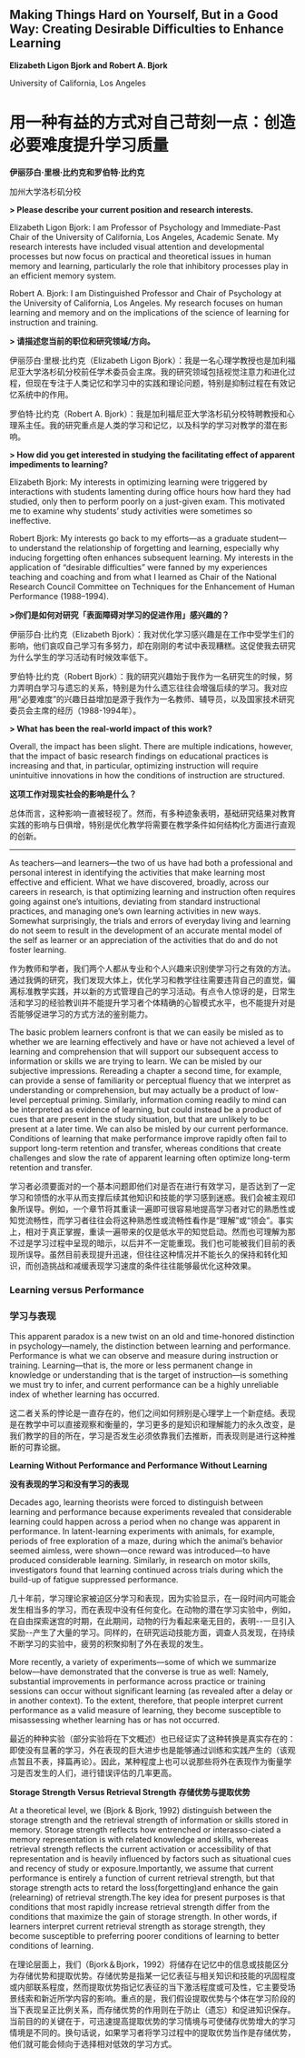 ## Making Things Hard on Yourself, But in a Good Way: Creating Desirable Difficulties to Enhance Learning

**Elizabeth Ligon Bjork and Robert A. Bjork**

University of California, Los Angeles


# 用一种有益的方式对自己苛刻一点：创造必要难度提升学习质量

**伊丽莎白·里根·比约克和罗伯特·比约克**

加州大学洛杉矶分校


**> Please describe your current position and research interests.**  

Elizabeth Ligon Bjork: I am Professor of Psychology and Immediate-Past Chair of the University of California, Los Angeles, Academic Senate. My research interests have included visual attention and developmental processes but now focus on practical and theoretical issues in human memory and learning, particularly the role that inhibitory processes play in an efficient memory system.


Robert A. Bjork: I am Distinguished Professor and Chair of Psychology at the University of California, Los Angeles. My research focuses on human learning and memory and on the implications of the science of learning for instruction and training.


**> 请描述您当前的职位和研究领域/方向。**

伊丽莎白·里根·比约克（Elizabeth Ligon Bjork）：我是一名心理学教授也是加利福尼亚大学洛杉矶分校前任学术委员会主席。我的研究领域包括视觉注意力和进化过程，但现在专注于人类记忆和学习中的实践和理论问题，特别是抑制过程在有效记忆系统中的作用。


罗伯特·比约克（Robert A. Bjork）：我是加利福尼亚大学洛杉矶分校特聘教授和心理系主任。我的研究重点是人类的学习和记忆，以及科学的学习对教学的潜在影响。

**> How did you get interested in studying the facilitating effect of apparent impediments to learning?**

Elizabeth Bjork: My interests in optimizing learning were triggered by interactions with students lamenting during office hours how hard they had studied, only then to perform poorly on a just-given exam. This motivated me to examine why students’ study activities were sometimes so ineffective.

Robert Bjork: My interests go back to my efforts—as a graduate student— to understand the relationship of forgetting and learning, especially why inducing forgetting often enhances subsequent learning. My interests in the application of “desirable difficulties” were fanned by my experiences teaching and coaching and from what I learned as Chair of the National Research Council Committee on Techniques for the Enhancement of Human Performance (1988–1994).



**>你们是如何对研究「表面障碍对学习的促进作用」感兴趣的？**

伊丽莎白·比约克（Elizabeth Bjork）：我对优化学习感兴趣是在工作中受学生们的影响，他们哀叹自己学习有多努力，却在刚刚的考试中表现糟糕。这促使我去研究为什么学生的学习活动有时候效率低下。


罗伯特·比约克（Robert Bjork）：我的研究兴趣始于我作为一名研究生的时候，努力弄明白学习与遗忘的关系，特别是为什么遗忘往往会增强后续的学习。我对应用“必要难度”的兴趣日益增加是源于我作为一名教师、辅导员，以及国家技术研究委员会主席的经历（1988-1994年）。



**> What has been the real-world impact of this work?**

Overall, the impact has been slight. There are multiple indications, however, that the impact of basic research findings on educational practices is increasing and that, in particular, optimizing instruction will require unintuitive innovations in how the conditions of instruction are structured.

**这项工作对现实社会的影响是什么？**

总体而言，这种影响一直被轻视了。然而，有多种迹象表明，基础研究结果对教育实践的影响与日俱增，特别是优化教学将需要在教学条件如何结构化方面进行直观的创新。


---


As teachers—and learners—the two of us have had both a professional and personal interest in identifying the activities that make learning most effective and efficient. What we have discovered, broadly, across our careers in research, is that optimizing learning and instruction often requires going against one’s intuitions, deviating from standard instructional practices, and managing one’s own learning activities in new ways. Somewhat surprisingly, the trials and errors of everyday living and learning do not seem to result in the development of an accurate mental model of the self as learner or an appreciation of the activities that do and do not foster learning.

作为教师和学者，我们两个人都从专业和个人兴趣来识别使学习行之有效的方法。通过我俩的研究，我们发现大体上，优化学习和教学往往需要违背自己的直觉，偏离标准教学实践，并以新的方式管理自己的学习活动。有点令人惊讶的是，日常生活和学习的经验教训并不能提升学习者个体精确的心智模式水平，也不能提升对是否能够促进学习的方式方法的鉴别能力。



The basic problem learners confront is that we can easily be misled as to whether we are learning effectively and have or have not achieved a level of learning and comprehension that will support our subsequent access to information or skills we are trying to learn. We can be misled by our subjective impressions. Rereading a chapter a second time, for example, can provide a sense of familiarity or perceptual fluency that we interpret as understanding or comprehension, but may actually be a product of low-level perceptual priming. Similarly, information coming readily to mind can be interpreted as evidence of learning, but could instead be a product of cues that are present in the study situation, but that are unlikely to be present at a later time. We can also be misled by our current performance. Conditions of learning that make performance improve rapidly often fail to support long-term retention and transfer, whereas conditions that create challenges and slow the rate of apparent learning often optimize long-term retention and transfer.


学习者必须要面对的一个基本问题即他们对是否在进行有效学习，是否达到了一定学习和领悟的水平从而支撑后续其他知识和技能的学习感到迷惑。我们会被主观印象所误导。例如，一个章节将其重读一遍即可很容易地提高学习者对它的熟悉性或知觉流畅性，而学习者往往会将这种熟悉性或流畅性看作是“理解”或“领会”。事实上，相对于真正掌握，重读一遍带来的仅是低水平的知觉启动。然而也可理解为那不过是学习过程中呈现的暗示，以后并不一定能重现。我们也可能被我们目前的表现所误导。虽然目前表现提升迅速，但往往这种情况并不能长久的保持和转化知识，而创造挑战和减缓表现学习速度的条件往往能够最优化这种效果。


### Learning versus Performance

### 学习与表现


This apparent paradox is a new twist on an old and time-honored distinction in psychology—namely, the distinction between learning and performance. Performance is what we can observe and measure during instruction or training. Learning—that is, the more or less permanent change in knowledge or understanding that is the target of instruction—is something we must try to infer, and current performance can be a highly unreliable index of whether learning has occurred.

这二者关系的悖论是一直存在的，他们之间如何辨别是心理学上一个新症结。表现是在教学中可以直接观察和衡量的，学习更多的是知识和理解能力的永久改变，是我们教学的目的所在，学习是否发生必须依靠我们去推断，而表现则是进行这种推断的可靠论据。


**Learning Without Performance and Performance Without Learning**

**没有表现的学习和没有学习的表现**

Decades ago, learning theorists were forced to distinguish between learning and performance because experiments revealed that considerable learning could happen across a period when no change was apparent in performance. In latent-learning experiments with animals, for example, periods of free exploration of a maze, during which the animal’s behavior seemed aimless, were shown—once reward was introduced—to have produced considerable learning. Similarly, in research on motor skills, investigators found that learning continued across trials during which the build-up of fatigue suppressed performance.

几十年前，学习理论家被迫区分学习和表现，因为实验显示，在一段时间内可能会发生相当多的学习，而在表现中没有任何变化。在动物的潜在学习实验中，例如，在自由探索迷宫的时期，在此期间，动物的行为看起来毫无目的，表明--一旦引入奖励--产生了大量的学习。同样的，在研究运动技能方面，调查人员发现，在持续不断学习的实验中，疲劳的积聚抑制了外在表现的发生。


More recently, a variety of experiments—some of which we summarize below—have demonstrated that the converse is true as well: Namely, substantial improvements in performance across practice or training sessions can occur without significant learning (as revealed after a delay or in another context). To the extent, therefore, that people interpret current performance as a valid measure of learning, they become susceptible to misassessing whether learning has or has not occurred.

最近的种种实验（部分实验将在下文概述）也已经证实了这种转换是真实存在的：即使没有显著的学习，外在表现的巨大进步也是能够通过训练和实践产生的（该观点暂且不表，择篇再论）。因此，某种程度上也可以说那些将外在表现作为衡量学习是否发生的人们，进行错误评估的几率更高。

**Storage Strength Versus Retrieval Strength**
**存储优势与提取优势**

At a theoretical level, we (Bjork & Bjork, 1992) distinguish between the storage strength and the retrieval strength of information or skills stored in memory. 
Storage strength reflects how entrenched or interasso-ciated a memory representation is with related knowledge and skills, whereas retrieval strength reflects the current activation or accessibility of that representation and is heavily influenced by factors such as situational cues and recency of study or exposure.Importantly, we assume that current performance is entirely a function of current retrieval strength, but that storage strength acts to retard the loss(forgetting)and enhance the gain (relearning) of retrieval strength.The key idea for present purposes is that conditions that most rapidly increase retrieval strength differ from the conditions that maximize the gain of storage strength. 
In other words, if learners interpret current retrieval strength as storage strength, they become susceptible to preferring poorer conditions of learning to better conditions of learning.

在理论层面上，我们（Bjork＆Bjork，1992）将储存在记忆中的信息或技能区分为存储优势和提取优势。存储优势是指某一记忆表征与相关知识和技能的巩固程度或内部联系程度，然而提取优势指记忆表征的当下激活程度或可及性，它主要受场景线索和新近所学内容的影响。重点的是，我们假设提取优势与个体在学习阶段的当下表现呈正比例关系，而存储优势的作用则在于防止（遗忘）和促进知识保存。当前目的的关键在于，可迅速提高提取优势的学习情境与可使储存优势增大的学习情境是不同的。换句话说，如果学习者将学习过程中的提取优势当作是存储优势，他们就可能会倾向于选择相对低效的学习方式。





